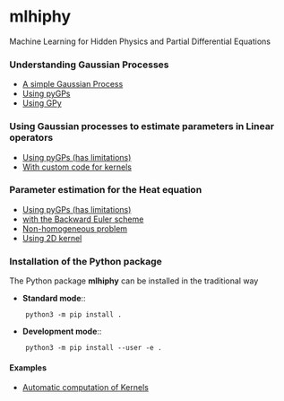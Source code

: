 # mlhiphy
Machine Learning for Hidden Physics and Partial Differential Equations


### Understanding Gaussian Processes

* [A simple Gaussian Process](http://nbviewer.jupyter.org/github/ratnania/mlhiphy/blob/master/simple_gp.ipynb)
* [Using pyGPs](http://nbviewer.jupyter.org/github/ratnania/mlhiphy/blob/master/Simple%20GP%20with%20pyGPs.ipynb)
* [Using GPy](http://nbviewer.jupyter.org/github/ratnania/mlhiphy/blob/master/simple_gp_GPy.ipynb)



### Using Gaussian processes to estimate parameters in Linear operators

* [Using pyGPs (has limitations)](http://nbviewer.jupyter.org/github/ratnania/mlhiphy/blob/master/Parameter%20Estimation_2%20with%20pyGPs.ipynb)
* [With custom code for kernels](http://nbviewer.jupyter.org/github/ratnania/mlhiphy/blob/master/par_est.ipynb)


### Parameter estimation for the Heat equation

* [Using pyGPs (has limitations)](http://nbviewer.jupyter.org/github/ratnania/mlhiphy/blob/master/Heat_Equation_with_pyGPs.ipynb)
* [with the Backward Euler scheme](http://nbviewer.jupyter.org/github/ratnania/mlhiphy/blob/master/heat_eqn_numerical_gp.ipynb)
* [Non-homogeneous problem](http://nbviewer.jupyter.org/github/ratnania/mlhiphy/blob/master/heat_eqn_non_homo_numerical_gp.ipynb)
* [Using 2D kernel](http://nbviewer.jupyter.org/github/ratnania/mlhiphy/blob/master/heat_eqn.ipynb)


### Installation of the Python package

The Python package **mlhiphy** can be installed in the traditional way


* **Standard mode**::

```shell
    python3 -m pip install .
```

* **Development mode**::

```shell
    python3 -m pip install --user -e .
```

#### Examples

* [Automatic computation of Kernels](http://nbviewer.jupyter.org/github/ratnania/mlhiphy/blob/devel-ara/automatic_kernels.ipynb)

